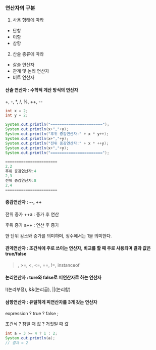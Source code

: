 ### 연산자의 구분

1. 사용 형태에 따라
  - 단항
  - 이항
  - 삼항

2. 산술 종류에 따라
  - 살술 연산자
  - 관계 및 논리 연산자
  - 비트 연산자


#### 산술 연산자 : 수학적 계산 방식의 연산자

+, -, *, /, %, ++, --

```java
int x = 2;
int y = 2;

System.out.println("=======================");
System.out.println(x+","+y);
System.out.println("후위 증감연산자:" + x * y++);
System.out.println(x+","+y);
System.out.println("전위 증감연산자:" + x * ++y);
System.out.println(x+","+y);
System.out.println("=======================");

=======================
2,2
후위 증감연산자:4
2,3
전위 증감연산자:8
2,4
=======================
```

#### 증감연산자 : --, ++ 

전위 증가 ++a : 증가 후 연산

후위 증가 a++ : 연산 후 증가

한 단위 감소와 증가를 의미하며, 정수에서는 1을 의미한다.

#### 관계연산자 : 조건식에 주로 쓰이는 연산자, 비교를 할 때 주로 사용되며 결과 값은 true/false

>, >=, <, <=, ==, !=, instanceof

#### 논리연산자 : ture와 false로 피연산자로 하는 연산자

!(논리부정), &&(논리곱), ||(논리합)

#### 삼항연산자 : 유일하게 피연산자를 3개 갖는 연산자

expression ? true ? false ;

조건식 ? 참일 때 값 ? 거짓일 때 값

```java
int a = 3 >= 4 ? 1 : 2;
System.out.println(a);
// 결과 = 2
```
